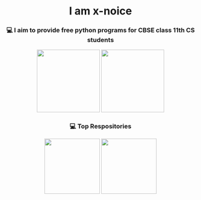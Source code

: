 <h1 align = 'center'>I am x-noice</h1>
<h3 align = 'center'>💻 I aim to provide free python programs for CBSE class 11th CS students</h3>
<div align = 'center'>
<img src ="https://github-readme-stats.vercel.app/api?username=x-noice&show_icons=true&theme=tokyonight&hide_border=true" height = "167px">
<img src = "https://github-readme-stats.vercel.app/api/top-langs/?username=x-noice&layout=compact&theme=tokyonight&hide_border=true" height = "167px">
</div>
<div align = 'center'>
<h3>💻️ Top Respositories</h3>
<img src = "https://github-readme-stats.vercel.app/api/pin/?username=x-noice&repo=Tic-Tac-Toe&theme=tokyonight&hide_border=true" height = "147px">
<img src = "https://github-readme-stats.vercel.app/api/pin/?username=x-noice&repo=Hangman&theme=tokyonight&hide_border=true" height = "147px">
</div>
